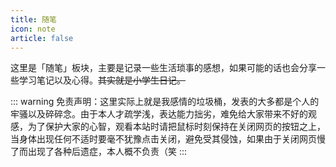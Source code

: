 ```yaml
---
title: 随笔
icon: note
article: false
---
```


这里是「随笔」板块，主要是记录一些生活琐事的感想，如果可能的话也会分享一些学习笔记以及心得。~~其实就是小学生日记。~~

::: warning
免责声明：这里实际上就是我感情的垃圾桶，发表的大多都是个人的牢骚以及碎碎念。由于本人才疏学浅，表达能力拙劣，难免给大家带来不好的观感，为了保护大家的心智，观看本站时请把鼠标时刻保持在关闭网页的按钮之上，当身体出现任何不适时要毫不犹豫点击关闭，避免受其侵蚀，如果由于关闭网页慢了而出现了各种后遗症，本人概不负责（笑
:::
